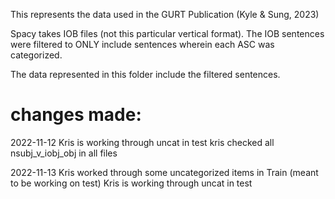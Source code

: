 This represents the data used in the GURT Publication (Kyle & Sung, 2023)

Spacy takes IOB files (not this particular vertical format). The IOB sentences were filtered to ONLY include sentences wherein each ASC was categorized. 

The data represented in this folder include the filtered sentences.

# changes made:

2022-11-12
Kris is working through uncat in test
kris checked all nsubj_v_iobj_obj in all files

2022-11-13
Kris worked through some uncategorized items in Train (meant to be working on test)
Kris is working through uncat in test
